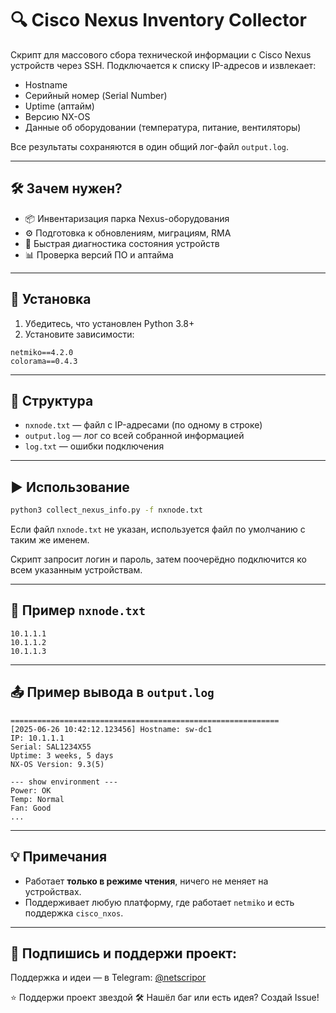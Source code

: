 # 🔍 Cisco Nexus Inventory Collector

Скрипт для массового сбора технической информации с Cisco Nexus устройств через SSH. Подключается к списку IP-адресов и извлекает:

- Hostname
- Серийный номер (Serial Number)
- Uptime (аптайм)
- Версию NX-OS
- Данные об оборудовании (температура, питание, вентиляторы)

Все результаты сохраняются в один общий лог-файл `output.log`.

---

## 🛠 Зачем нужен?

- 📦 Инвентаризация парка Nexus-оборудования
- ⚙️ Подготовка к обновлениям, миграциям, RMA
- 🧪 Быстрая диагностика состояния устройств
- 📊 Проверка версий ПО и аптайма

---

## 🚀 Установка

1. Убедитесь, что установлен Python 3.8+
2. Установите зависимости:
```
netmiko==4.2.0
colorama==0.4.3
```
---

## 📂 Структура

- `nxnode.txt` — файл с IP-адресами (по одному в строке)
- `output.log` — лог со всей собранной информацией
- `log.txt` — ошибки подключения

---

## ▶️ Использование

```bash
python3 collect_nexus_info.py -f nxnode.txt
```

Если файл `nxnode.txt` не указан, используется файл по умолчанию с таким же именем.

Скрипт запросит логин и пароль, затем поочерёдно подключится ко всем указанным устройствам.

---

## 📝 Пример `nxnode.txt`

```
10.1.1.1
10.1.1.2
10.1.1.3
```

---

## 📤 Пример вывода в `output.log`

```
============================================================
[2025-06-26 10:42:12.123456] Hostname: sw-dc1
IP: 10.1.1.1
Serial: SAL1234X55
Uptime: 3 weeks, 5 days
NX-OS Version: 9.3(5)

--- show environment ---
Power: OK
Temp: Normal
Fan: Good
...
```

---

## 💡 Примечания

- Работает **только в режиме чтения**, ничего не меняет на устройствах.
- Поддерживает любую платформу, где работает `netmiko` и есть поддержка `cisco_nxos`.

---

## 📡 Подпишись и поддержи проект:

Поддержка и идеи — в Telegram: [@netscripor](https://t.me/netscripor)

⭐️ Поддержи проект звездой
🛠 Нашёл баг или есть идея? Создай Issue!
